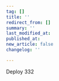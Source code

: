 ```yaml
---
tag: []
title: ''
redirect_from: []
summary: ''
last_modified_at: 
published_at: 
new_article: false
changelog: ''

---
```

Deploy 332